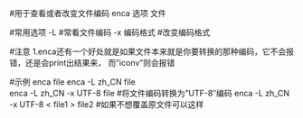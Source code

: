 #用于查看或者改变文件编码
enca 选项 文件

#常用选项
-L		#常看文件编码
-x 编码格式	#改变编码格式

#注意
1.enca还有一个好处就是如果文件本来就是你要转换的那种编码，它不会报错，还是会print出结果来， 而”iconv”则会报错

#示例
enca file
enca -L zh_CN file			
enca -L zh_CN -x UTF-8 file		#将文件编码转换为”UTF-8″编码
enca -L zh_CN -x UTF-8 < file1 > file2	#如果不想覆盖原文件可以这样
